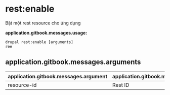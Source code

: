 # rest:enable
Bật một rest resource cho ứng dụng

**application.gitbook.messages.usage:**
```
drupal rest:enable [arguments]
ree
```

## application.gitbook.messages.arguments
application.gitbook.messages.argument | application.gitbook.messages.details
---------|-------------
resource-id | Rest ID
